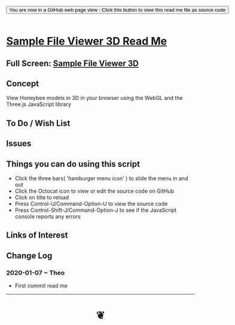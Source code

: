 
<span style=display:none; >[You are now in a GitHub source code view - click this link to view Read Me file as a web page]( https://www.ladybug.tools/spider/#sandbox/honeybee-model/sample-file-viewer-3d/README.md "View file as a web page." ) </span>

<div><input type=button class = "btn btn-secondary btn-sm" onclick=window.location.href="https://github.com/ladybug-tools/spider/tree/master/sandbox/honeybee-model/sample-file-viewer-3d/README.md"
value="You are now in a GitHub web page view - Click this button to view this read me file as source code" ></div>

<br>

# [Sample File Viewer 3D Read Me]( #README.md )

<!--
<iframe src=https://www.ladybug.tools/spider/xxxxx/xxxxx.html width=100% height=500px >Iframes are not viewable in GitHub source code views</iframe>
_<small>Sample File Viewer 3D</small>_
-->

## Full Screen: [Sample File Viewer 3D]( https://www.ladybug.tools/spider/#sandbox/honeybee-model/sample-file-viewer-3d/index.html )


## Concept

View Honeybee models in 3D in your browser using the WebGL and the Three.js JavaScript library

## To Do / Wish List


## Issues


## Things you can do using this script

* Click the three bars( 'hamburger menu icon' ) to slide the menu in and out
* Click the Octocat icon to view or edit the source code on GitHub
* Click on title to reload
* Press Control-U/Command-Option-U to view the source code
* Press Control-Shift-J/Command-Option-J to see if the JavaScript console reports any errors


## Links of Interest


## Change Log

### 2020-01-07 ~ Theo

* First commit read me


***

# <center title="hello!" ><a href=javascript:window.scrollTo(0,0); style=text-decoration:none; > ❦ </a></center>

